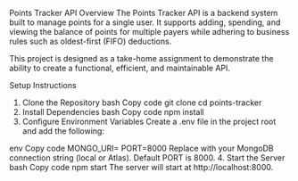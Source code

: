 Points Tracker API
Overview
The Points Tracker API is a backend system built to manage points for a single user. It supports adding, spending, and viewing the balance of points for multiple payers while adhering to business rules such as oldest-first (FIFO) deductions.

This project is designed as a take-home assignment to demonstrate the ability to create a functional, efficient, and maintainable API.

Setup Instructions
1. Clone the Repository
bash
Copy code
git clone <repository-url>
cd points-tracker
2. Install Dependencies
bash
Copy code
npm install
3. Configure Environment Variables
Create a .env file in the project root and add the following:

env
Copy code
MONGO_URI=<Your MongoDB connection string>
PORT=8000
Replace <Your MongoDB connection string> with your MongoDB connection string (local or Atlas).
Default PORT is 8000.
4. Start the Server
bash
Copy code
npm start
The server will start at http://localhost:8000.

